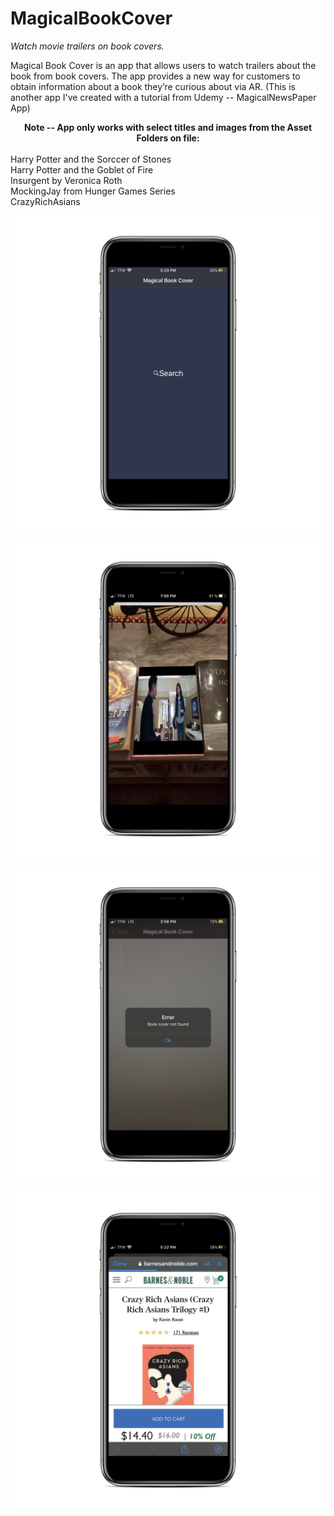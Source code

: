 # MagicalBookCover
<i>Watch movie trailers on book covers.</i>

Magical Book Cover is an app that allows users to watch trailers about the book from book covers. The app provides a new way for customers to obtain information about a book they’re curious about via AR. (This is another app I've created with a tutorial from Udemy -- MagicalNewsPaper App)

<center><b>Note -- App only works with select titles and images from the Asset Folders on file:</b></center>
<br>Harry Potter and the Sorccer of Stones
<br>Harry Potter and the Goblet of Fire
<br>Insurgent by Veronica Roth
<br>MockingJay from Hunger Games Series
<br>CrazyRichAsians

![](MBC%20Main%20SS_iphonexspacegrey_portrait.png)

![](MBC%20Scan%20SS_iphonexspacegrey_portrait.png)

![](MBC%20Error%20SS_iphonexspacegrey_portrait.png)

![](MBC%20Safari%20SS_iphonexspacegrey_portrait.png)

